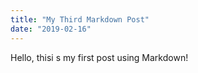 ```yaml
---
title: "My Third Markdown Post"
date: "2019-02-16"
---
```


Hello, thisi s my first post using Markdown!
